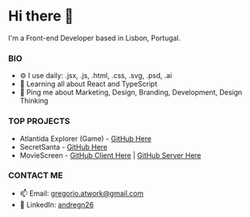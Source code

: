 
# Hi there 👋

I'm a Front-end Developer based in Lisbon, Portugal.


### BIO

- ⚙️ I use daily: .jsx, .js, .html, .css, .svg, .psd, .ai
- 🌱 Learning all about React and TypeScript
- 💬 Ping me about Marketing, Design, Branding, Development, Design Thinking

### TOP PROJECTS
- Atlantida Explorer (Game) - [GitHub Here](https://github.com/andregn26/game--js--Atlandida-Explorer) 
- SecretSanta - [GitHub Here](https://github.com/andregn26/SecretSanta) 
- MovieScreen - [GitHub Client Here](https://github.com/andregn26/MovieScreen-client) | [GitHub Server Here](https://github.com/andregn26/MovieScreen-server)

### CONTACT ME

- 📫 Email: <gregorio.atwork@gmail.com>
- :office: LinkedIn: [andregn26](https://www.linkedin.com/feed/)
